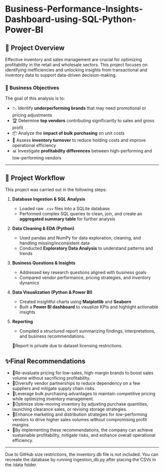 # Business-Performance-Insights-Dashboard-using-SQL-Python-Power-BI

## 📘 Project Overview

Effective inventory and sales management are crucial for optimizing profitability in the retail and wholesale sectors. This project focuses on identifying inefficiencies and unlocking insights from transactional and inventory data to support data-driven decision-making.

### 🧩 Business Objectives

The goal of this analysis is to:

* 📉 Identify **underperforming brands** that may need promotional or pricing adjustments
* 🏆 Determine **top vendors** contributing significantly to sales and gross profit
* 📦 Analyze the **impact of bulk purchasing** on unit costs
* 🔄 Assess **inventory turnover** to reduce holding costs and improve operational efficiency
* 📊 Investigate **profitability differences** between high-performing and low-performing vendors

---

## 🔧 Project Workflow

This project was carried out in the following steps:

1. **Database Ingestion & SQL Analysis**

   * Loaded raw `.csv` files into a SQLite database
   * Performed complex SQL queries to clean, join, and create an **aggregated summary table** for further analysis

2. **Data Cleaning & EDA (Python)**

   * Used pandas and NumPy for data exploration, cleaning, and handling missing/inconsistent data
   * Conducted **Exploratory Data Analysis** to understand patterns and trends

3. **Business Questions & Insights**

   * Addressed key research questions aligned with business goals
   * Compared vendor performance, pricing strategies, and inventory dynamics

4. **Data Visualization (Python & Power BI)**

   * Created insightful charts using **Matplotlib** and **Seaborn**
   * Built a **Power BI dashboard** to visualize KPIs and highlight actionable insights

5. **Reporting**

   * Compiled a structured report summarizing findings, interpretations, and business recommendations.
     
   🔏Report is private due to dataset licensing restrictions.

## ✨Final Recommendations 
* 🔷Re-evaluate pricing for low-sales, high-margin brands to boost sales 
volume without sacrificing profitability. 
* 🔷Diversify vendor partnerships to reduce dependency on a few 
suppliers and mitigate supply chain risks. 
* 🔷Leverage bulk purchasing advantages to maintain competitive pricing 
while optimizing inventory management. 
* 🔷Optimize slow-moving inventory by adjusting purchase quantities, 
launching clearance sales, or revising storage strategies. 
* 🔷Enhance marketing and distribution strategies for low-performing 
vendors to drive higher sales volumes without compromising profit 
margins. 
* 🔷By implementing these recommendations, the company can achieve 
sustainable profitability, mitigate risks, and enhance overall 
operational efficiency.

---





Due to GitHub size restrictions, the inventory.db file is not included. You can recreate the database by running ingestion_db.py after placing the CSVs in the /data folder.

